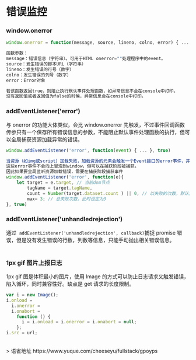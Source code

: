 # 错误监控
### window.onerror

```javascript
window.onerror = function(message, source, lineno, colno, error) { ... }

函数参数：
message：错误信息（字符串）。可用于HTML onerror=""处理程序中的event。
source：发生错误的脚本URL（字符串）
lineno：发生错误的行号（数字）
colno：发生错误的列号（数字）
error：Error对象

若该函数返回true，则阻止执行默认事件处理函数，如异常信息不会在console中打印。
没有返回值或者返回值为false的时候，异常信息会在console中打印。
```

### addEventListener('error')

与 onerror 的功能大体类似，会比 window.onerror 先触发，不过事件回调函数传参只有一个保存所有错误信息的参数，不能阻止默认事件处理函数的执行，但可以全局捕获资源加载异常的错误。

```javascript
window.addEventListener('error', function(event) { ... }, true)

当资源（如img或script）加载失败，加载资源的元素会触发一个Event接口的error事件，并执行该元素上的onerror()处理函数。
这些error事件不会向上冒泡到window，但可以在捕获阶段被捕获。
因此如果要全局监听资源加载错误，需要在捕获阶段捕获事件
window.addEventListener('error', function(e){
    let target = e.target, // 当前dom节点
        tagName = target.tagName,
        count = Number(target.dataset.count ) || 0, // 以失败的次数，默认为0
        max= 3; // 总失败次数，此时设定为3
}, true)
```

### addEventListener('unhandledrejection')

通过  `addEventListener('unhandledrejection', callback)`捕捉 promise 错误，但是没有发生错误的行数，列数等信息，只能手动抛出相关错误信息。  
​

### 1px gif 图片上报日志

1px gif 图是体积最小的图片，使用 Image 的方式可以防止日志请求又触发错误，陷入循环，同时兼容性好。缺点是 get 请求的长度限制。

```javascript
var i = new Image();
i.onload =
  i.onerror =
  i.onabort =
    function () {
      i = i.onload = i.onerror = i.onabort = null;
    };
i.src = url;
```
  
<br />  
> 语雀地址 https://www.yuque.com/cheeseyu/fullstack/gpoyps